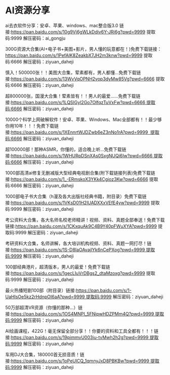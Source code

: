 # AI资源分享

ai去衣软件分享：安卓、苹果、windows、mac整合版3.0 链接:https://pan.baidu.com/s/10g9Vj6gWLkDdiv6Y-JRi6g?pwd=9999 提取码:9999 解压密码：ai_gongju

300G资源大合集(AI+电子书+美图+影片，男人懂的玩意都在！)免费下载链接：https://pan.baidu.com/s/1PefAlK8ZeakbX7JH2m3knw?pwd=9999 提取码:6666 解压密码：ziyuan_daheji

慎入！500000张！！美图大合集，荤素都有，男人都懂…免费下载链接:https://pan.baidu.com/s/13WvVqOPNH2vop3dyMw85Vg?pwd=6666 提取码:6666 解压密码：ziyuan_daheji

超800000张，国漫大合集！荤素皆有！！男人的最爱……免费下载链接:https://pan.baidu.com/s/1LQSIGyl2Go7OlfqzTuVxFw?pwd=6666 ​提取码:6666 解压密码：ziyuan_daheji

10000个科学上网破解软件！安卓、苹果、Windows、Mac全部都有！！最少够你用10年！！！免费下载链接:https://pan.baidu.com/s/1XEnnrtWJDZwb6eZ3nNo1rA?pwd=9999  提取码:6666 解压密码：ziyuan_daheji

超100000部！那种ASMR，你懂的，适合晚上听…免费下载链接:https://pan.baidu.com/s/1WHURpDSnXAs0SxgNUQi6Iw?pwd=6666 提取码:6666 解压密码：ziyuan_daheji

1000部高清ai修复无删减版大型经典电视剧合集(附下载链接列表)免费下载链接:https://pan.baidu.com/s/1_-ERmskoX3YKk4Cgioz3Kw?pwd=6666 提取码:6666 解压密码：ziyuan_daheji

1000部电子书大合集（h漫及各大出版社经典书籍，附目录）免费下载链接:https://pan.baidu.com/s/1VKsD01H2lUADXXxVEfE4yw?pwd=9999 提取码:9999 解压密码：ziyuan_daheji

考公资料大合集，各大名师名校老师精讲！视频、资料、真题全部奉送！免费下载链接:https://pan.baidu.com/s/1CKxquAk9C4B9Y40pFWuXYA?pwd=9999 提取码:9999 解压密码：ziyuan_daheji

考研资料大合集，名师讲解，各大培训机构视频、资料、真题一网打尽！链接:https://pan.baidu.com/s/1S-D8IaOAvajlYk6nCePXog?pwd=9999 提取码:9999 解压密码：ziyuan_daheji

100部经典港片，超清版本，男人的最爱！免费下载链接:https://pan.baidu.com/s/1gecLIuVrDBgs2_dtaMzoxg?pwd=9999 提取码:9999 解压密码：ziyuan_daheji

最火热播短剧100部（附目录）链接:https://pan.baidu.com/s/1-UaHIsOe5kz2rHdnpOI6aA?pwd=9999 提取码:9999 解压密码：ziyuan_daheji

50万部超清VR资源（你懂的那种…）链接:https://pan.baidu.com/s/1OS4MNPI_5FNipwHDZPMm4Q?pwd=9999 提取码:9999 解压密码：ziyuan_daheji

AI绘画课程，422G！毫无保留全部分享！！你要的资料和工具全都有！！！链接:https://pan.baidu.com/s/19pimmvU003iu-tvMwh2h2g?pwd=9999 提取码:9999 解压密码：ziyuan_daheji

车用DJ大合集，180000首无损音质！链接:https://pan.baidu.com/s/1oPeUlCQ_1qmnyJxD8PBKBw?pwd=9999 提取码:9999 解压密码：ziyuan_daheji

